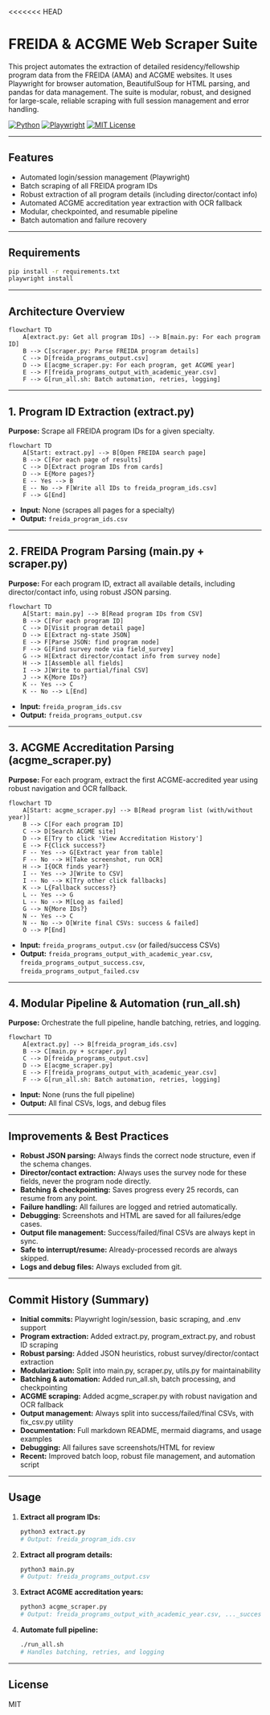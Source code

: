 <<<<<<< HEAD
# FREIDA & ACGME Web Scraper Suite

This project automates the extraction of detailed residency/fellowship program data from the FREIDA (AMA) and ACGME websites. It uses Playwright for browser automation, BeautifulSoup for HTML parsing, and pandas for data management. The suite is modular, robust, and designed for large-scale, reliable scraping with full session management and error handling.

[![Python](https://img.shields.io/badge/Python-3.8%2B-blue.svg)](https://www.python.org/)
[![Playwright](https://img.shields.io/badge/Playwright-Automation-green)](https://playwright.dev/python/)
[![MIT License](https://img.shields.io/badge/license-MIT-blue.svg)](LICENSE)

---

## Features
- Automated login/session management (Playwright)
- Batch scraping of all FREIDA program IDs
- Robust extraction of all program details (including director/contact info)
- Automated ACGME accreditation year extraction with OCR fallback
- Modular, checkpointed, and resumable pipeline
- Batch automation and failure recovery

---

## Requirements
```bash
pip install -r requirements.txt
playwright install
```

---

## Architecture Overview

```mermaid
flowchart TD
    A[extract.py: Get all program IDs] --> B[main.py: For each program ID]
    B --> C[scraper.py: Parse FREIDA program details]
    C --> D[freida_programs_output.csv]
    D --> E[acgme_scraper.py: For each program, get ACGME year]
    E --> F[freida_programs_output_with_academic_year.csv]
    F --> G[run_all.sh: Batch automation, retries, logging]
```

---

## 1. Program ID Extraction (extract.py)

**Purpose:** Scrape all FREIDA program IDs for a given specialty.

```mermaid
flowchart TD
    A[Start: extract.py] --> B[Open FREIDA search page]
    B --> C[For each page of results]
    C --> D[Extract program IDs from cards]
    D --> E{More pages?}
    E -- Yes --> B
    E -- No --> F[Write all IDs to freida_program_ids.csv]
    F --> G[End]
```

- **Input:** None (scrapes all pages for a specialty)
- **Output:** `freida_program_ids.csv`

---

## 2. FREIDA Program Parsing (main.py + scraper.py)

**Purpose:** For each program ID, extract all available details, including director/contact info, using robust JSON parsing.

```mermaid
flowchart TD
    A[Start: main.py] --> B[Read program IDs from CSV]
    B --> C[For each program ID]
    C --> D[Visit program detail page]
    D --> E[Extract ng-state JSON]
    E --> F[Parse JSON: find program node]
    F --> G[Find survey node via field_survey]
    G --> H[Extract director/contact info from survey node]
    H --> I[Assemble all fields]
    I --> J[Write to partial/final CSV]
    J --> K{More IDs?}
    K -- Yes --> C
    K -- No --> L[End]
```

- **Input:** `freida_program_ids.csv`
- **Output:** `freida_programs_output.csv`

---

## 3. ACGME Accreditation Parsing (acgme_scraper.py)

**Purpose:** For each program, extract the first ACGME-accredited year using robust navigation and OCR fallback.

```mermaid
flowchart TD
    A[Start: acgme_scraper.py] --> B[Read program list (with/without year)]
    B --> C[For each program ID]
    C --> D[Search ACGME site]
    D --> E[Try to click 'View Accreditation History']
    E --> F{Click success?}
    F -- Yes --> G[Extract year from table]
    F -- No --> H[Take screenshot, run OCR]
    H --> I{OCR finds year?}
    I -- Yes --> J[Write to CSV]
    I -- No --> K[Try other click fallbacks]
    K --> L{Fallback success?}
    L -- Yes --> G
    L -- No --> M[Log as failed]
    G --> N{More IDs?}
    N -- Yes --> C
    N -- No --> O[Write final CSVs: success & failed]
    O --> P[End]
```

- **Input:** `freida_programs_output.csv` (or failed/success CSVs)
- **Output:** `freida_programs_output_with_academic_year.csv`, `freida_programs_output_success.csv`, `freida_programs_output_failed.csv`

---

## 4. Modular Pipeline & Automation (run_all.sh)

**Purpose:** Orchestrate the full pipeline, handle batching, retries, and logging.

```mermaid
flowchart TD
    A[extract.py] --> B[freida_program_ids.csv]
    B --> C[main.py + scraper.py]
    C --> D[freida_programs_output.csv]
    D --> E[acgme_scraper.py]
    E --> F[freida_programs_output_with_academic_year.csv]
    F --> G[run_all.sh: Batch automation, retries, logging]
```

- **Input:** None (runs the full pipeline)
- **Output:** All final CSVs, logs, and debug files

---

## Improvements & Best Practices
- **Robust JSON parsing:** Always finds the correct node structure, even if the schema changes.
- **Director/contact extraction:** Always uses the survey node for these fields, never the program node directly.
- **Batching & checkpointing:** Saves progress every 25 records, can resume from any point.
- **Failure handling:** All failures are logged and retried automatically.
- **Debugging:** Screenshots and HTML are saved for all failures/edge cases.
- **Output file management:** Success/failed/final CSVs are always kept in sync.
- **Safe to interrupt/resume:** Already-processed records are always skipped.
- **Logs and debug files:** Always excluded from git.

---

## Commit History (Summary)

- **Initial commits:** Playwright login/session, basic scraping, and .env support
- **Program extraction:** Added extract.py, program_extract.py, and robust ID scraping
- **Robust parsing:** Added JSON heuristics, robust survey/director/contact extraction
- **Modularization:** Split into main.py, scraper.py, utils.py for maintainability
- **Batching & automation:** Added run_all.sh, batch processing, and checkpointing
- **ACGME scraping:** Added acgme_scraper.py with robust navigation and OCR fallback
- **Output management:** Always split into success/failed/final CSVs, with fix_csv.py utility
- **Documentation:** Full markdown README, mermaid diagrams, and usage examples
- **Debugging:** All failures save screenshots/HTML for review
- **Recent:** Improved batch loop, robust file management, and automation script

---

## Usage

1. **Extract all program IDs:**
   ```bash
   python3 extract.py
   # Output: freida_program_ids.csv
   ```
2. **Extract all program details:**
   ```bash
   python3 main.py
   # Output: freida_programs_output.csv
   ```
3. **Extract ACGME accreditation years:**
   ```bash
   python3 acgme_scraper.py
   # Output: freida_programs_output_with_academic_year.csv, ..._success.csv, ..._failed.csv
   ```
4. **Automate full pipeline:**
   ```bash
   ./run_all.sh
   # Handles batching, retries, and logging
   ```

---

## License
MIT

